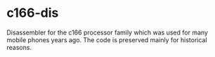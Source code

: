 # c166-dis

Disassembler for the c166 processor family which was used for many mobile phones years ago. The code is preserved mainly for historical reasons.

